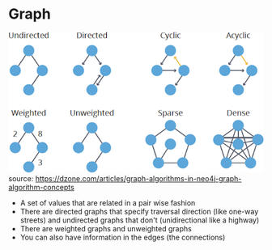 # Graph

![Directed, undirected and weighted graphs](../images/graph-properties.png)
source: https://dzone.com/articles/graph-algorithms-in-neo4j-graph-algorithm-concepts

- A set of values that are related in a pair wise fashion
- There are directed graphs that specify traversal direction (like one-way streets) and undirected graphs that don't (unidirectional like a highway)
- There are weighted graphs and unweighted graphs
- You can also have information in the edges (the connections)
